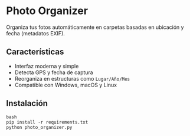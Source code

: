 # Photo Organizer

Organiza tus fotos automáticamente en carpetas basadas en ubicación y fecha (metadatos EXIF).

## Características
- Interfaz moderna y simple
- Detecta GPS y fecha de captura
- Reorganiza en estructuras como `Lugar/Año/Mes`
- Compatible con Windows, macOS y Linux

## Instalación

```
bash
pip install -r requirements.txt
python photo_organizer.py
